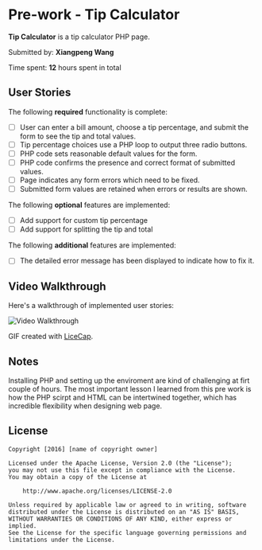 # Pre-work - Tip Calculator

**Tip Calculator** is a tip calculator PHP page.

Submitted by: **Xiangpeng Wang**

Time spent: **12** hours spent in total

## User Stories

The following **required** functionality is complete:
* [ ] User can enter a bill amount, choose a tip percentage, and submit the form to see the tip and total values.
* [ ] Tip percentage choices use a PHP loop to output three radio buttons.
* [ ] PHP code sets reasonable default values for the form.
* [ ] PHP code confirms the presence and correct format of submitted values.
* [ ] Page indicates any form errors which need to be fixed.
* [ ] Submitted form values are retained when errors or results are shown.

The following **optional** features are implemented:
* [ ] Add support for custom tip percentage
* [ ] Add support for splitting the tip and total

The following **additional** features are implemented:

* [ ] The detailed error message has been displayed to indicate how to fix it.

## Video Walkthrough

Here's a walkthrough of implemented user stories:

<img src='http://imgur.com/Lyuz9cn' title='Video Walkthrough' width='' alt='Video Walkthrough' />

GIF created with [LiceCap](http://www.cockos.com/licecap/).

## Notes

Installing PHP and setting up the enviroment are kind of challenging at firt couple of hours.
The most important lesson I learned from this pre work is how the PHP scirpt and HTML can be intertwined together, which has incredible 
flexibility when designing web page.

## License

    Copyright [2016] [name of copyright owner]

    Licensed under the Apache License, Version 2.0 (the "License");
    you may not use this file except in compliance with the License.
    You may obtain a copy of the License at

        http://www.apache.org/licenses/LICENSE-2.0

    Unless required by applicable law or agreed to in writing, software
    distributed under the License is distributed on an "AS IS" BASIS,
    WITHOUT WARRANTIES OR CONDITIONS OF ANY KIND, either express or implied.
    See the License for the specific language governing permissions and
    limitations under the License.
